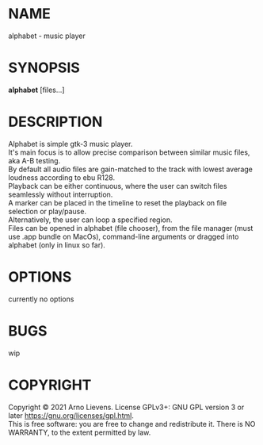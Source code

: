 # NAME
alphabet - music player

# SYNOPSIS
**alphabet** \[files...\]

# DESCRIPTION
Alphabet is simple gtk-3 music player.\
It's main focus is to allow precise comparison between similar music files, aka A-B testing.\
By default all audio files are gain-matched to the track with lowest average loudness according to ebu R128.\
Playback can be either continuous, where the user can switch files seamlessly without interruption.\
A marker can be placed in the timeline to reset the playback on file selection or play/pause.\
Alternatively, the user can loop a specified region.\
Files can be opened in alphabet (file chooser), from the file manager (must use .app bundle on MacOs), command-line arguments or dragged into alphabet (only in linux so far).

# OPTIONS
currently no options

# BUGS
wip

# COPYRIGHT
Copyright © 2021 Arno Lievens. License GPLv3+: GNU GPL version 3 or later <https://gnu.org/licenses/gpl.html>.\
This is free software: you are free to change and redistribute it.  There  is  NO
WARRANTY, to the extent permitted by law.
